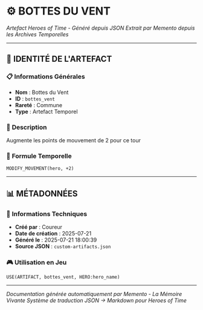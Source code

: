 # ⚙️ **BOTTES DU VENT**
*Artefact Heroes of Time - Généré depuis JSON*
*Extrait par Memento depuis les Archives Temporelles*

---

## 🌟 **IDENTITÉ DE L'ARTEFACT**

### 📋 **Informations Générales**
- **Nom** : Bottes du Vent
- **ID** : `bottes_vent`
- **Rareté** : Commune
- **Type** : Artefact Temporel

### 📖 **Description**
Augmente les points de mouvement de 2 pour ce tour


### 🔮 **Formule Temporelle**
```hots
MODIFY_MOVEMENT(hero, +2)
```

---

## 📊 **MÉTADONNÉES**

### 🔧 **Informations Techniques**
- **Créé par** : Coureur
- **Date de création** : 2025-07-21
- **Généré le** : 2025-07-21 18:00:39
- **Source JSON** : `custom-artifacts.json`

### 🎮 **Utilisation en Jeu**
```hots
USE(ARTIFACT, bottes_vent, HERO:hero_name)
```

---

*Documentation générée automatiquement par Memento - La Mémoire Vivante*
*Système de traduction JSON → Markdown pour Heroes of Time*
